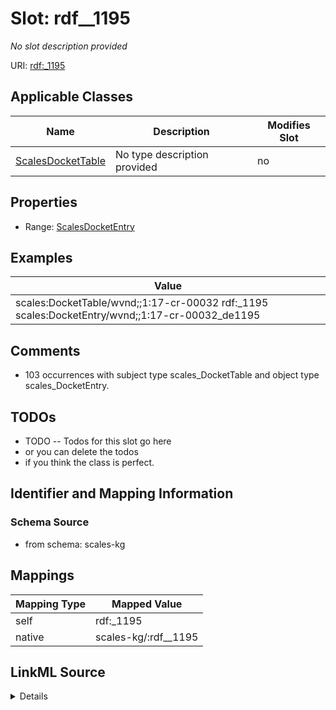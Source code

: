 

# Slot: rdf__1195


_No slot description provided_





URI: [rdf:_1195](http://www.w3.org/1999/02/22-rdf-syntax-ns#_1195)



<!-- no inheritance hierarchy -->





## Applicable Classes

| Name | Description | Modifies Slot |
| --- | --- | --- |
| [ScalesDocketTable](../classes/ScalesDocketTable.md) | No type description provided |  no  |







## Properties

* Range: [ScalesDocketEntry](../classes/ScalesDocketEntry.md)






## Examples

| Value |
| --- |
| scales:DocketTable/wvnd;;1:17-cr-00032 rdf:_1195 scales:DocketEntry/wvnd;;1:17-cr-00032_de1195 |

## Comments

* 103 occurrences with subject type scales_DocketTable and object type scales_DocketEntry.

## TODOs

* TODO -- Todos for this slot go here
* or you can delete the todos
* if you think the class is perfect.

## Identifier and Mapping Information







### Schema Source


* from schema: scales-kg




## Mappings

| Mapping Type | Mapped Value |
| ---  | ---  |
| self | rdf:_1195 |
| native | scales-kg/:rdf__1195 |




## LinkML Source

<details>
```yaml
name: rdf__1195
description: No slot description provided
todos:
- TODO -- Todos for this slot go here
- or you can delete the todos
- if you think the class is perfect.
comments:
- 103 occurrences with subject type scales_DocketTable and object type scales_DocketEntry.
examples:
- value: scales:DocketTable/wvnd;;1:17-cr-00032 rdf:_1195 scales:DocketEntry/wvnd;;1:17-cr-00032_de1195
from_schema: scales-kg
rank: 1000
slot_uri: rdf:_1195
alias: rdf__1195
domain_of:
- scales_DocketTable
range: scales_DocketEntry

```
</details>